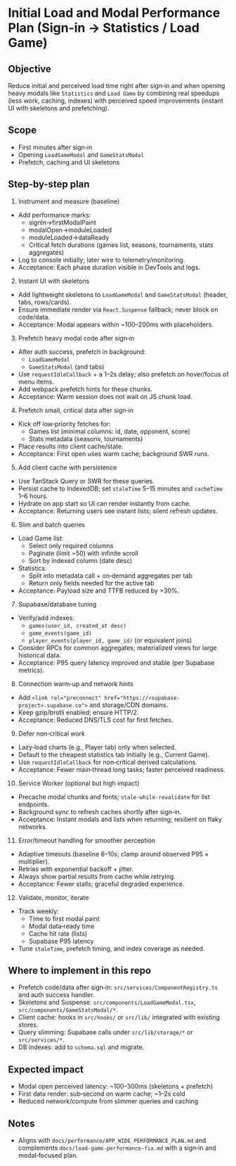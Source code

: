 # Initial Load and Modal Performance Plan (Sign-in → Statistics / Load Game)

## Objective

Reduce initial and perceived load time right after sign‑in and when opening heavy modals like `Statistics` and `Load Game` by combining real speedups (less work, caching, indexes) with perceived speed improvements (instant UI with skeletons and prefetching).

## Scope

- First minutes after sign‑in
- Opening `LoadGameModal` and `GameStatsModal`
- Prefetch, caching and UI skeletons

## Step-by-step plan

1) Instrument and measure (baseline)
- Add performance marks:
  - signIn→firstModalPaint
  - modalOpen→moduleLoaded
  - moduleLoaded→dataReady
  - Critical fetch durations (games list, seasons, tournaments, stats aggregates)
- Log to console initially; later wire to telemetry/monitoring.
- Acceptance: Each phase duration visible in DevTools and logs.

2) Instant UI with skeletons
- Add lightweight skeletons to `LoadGameModal` and `GameStatsModal` (header, tabs, rows/cards).
- Ensure immediate render via `React.Suspense` fallback; never block on code/data.
- Acceptance: Modal appears within ~100–200ms with placeholders.

3) Prefetch heavy modal code after sign‑in
- After auth success, prefetch in background:
  - `LoadGameModal`
  - `GameStatsModal` (and tabs)
- Use `requestIdleCallback` + a 1–2s delay; also prefetch on hover/focus of menu items.
- Add webpack prefetch hints for these chunks.
- Acceptance: Warm session does not wait on JS chunk load.

4) Prefetch small, critical data after sign‑in
- Kick off low‑priority fetches for:
  - Games list (minimal columns: id, date, opponent, score)
  - Stats metadata (seasons, tournaments)
- Place results into client cache/state.
- Acceptance: First open uses warm cache; background SWR runs.

5) Add client cache with persistence
- Use TanStack Query or SWR for these queries.
- Persist cache to IndexedDB; set `staleTime` 5–15 minutes and `cacheTime` 1–6 hours.
- Hydrate on app start so UI can render instantly from cache.
- Acceptance: Returning users see instant lists; silent refresh updates.

6) Slim and batch queries
- Load Game list:
  - Select only required columns
  - Paginate (limit ~50) with infinite scroll
  - Sort by indexed column (date desc)
- Statistics:
  - Split into metadata call + on‑demand aggregates per tab
  - Return only fields needed for the active tab
- Acceptance: Payload size and TTFB reduced by >30%.

7) Supabase/database tuning
- Verify/add indexes:
  - `games(user_id, created_at desc)`
  - `game_events(game_id)`
  - `player_events(player_id, game_id)` (or equivalent joins)
- Consider RPCs for common aggregates; materialized views for large historical data.
- Acceptance: P95 query latency improved and stable (per Supabase metrics).

8) Connection warm‑up and network hints
- Add `<link rel="preconnect" href="https://<supabase-project>.supabase.co">` and storage/CDN domains.
- Keep gzip/brotli enabled; ensure HTTP/2.
- Acceptance: Reduced DNS/TLS cost for first fetches.

9) Defer non‑critical work
- Lazy‑load charts (e.g., Player tab) only when selected.
- Default to the cheapest statistics tab initially (e.g., Current Game).
- Use `requestIdleCallback` for non‑critical derived calculations.
- Acceptance: Fewer main‑thread long tasks; faster perceived readiness.

10) Service Worker (optional but high impact)
- Precache modal chunks and fonts; `stale‑while‑revalidate` for list endpoints.
- Background sync to refresh caches shortly after sign‑in.
- Acceptance: Instant modals and lists when returning; resilient on flaky networks.

11) Error/timeout handling for smoother perception
- Adaptive timeouts (baseline 6–10s; clamp around observed P95 × multiplier).
- Retries with exponential backoff + jitter.
- Always show partial results from cache while retrying.
- Acceptance: Fewer stalls; graceful degraded experience.

12) Validate, monitor, iterate
- Track weekly:
  - Time to first modal paint
  - Modal data‑ready time
  - Cache hit rate (lists)
  - Supabase P95 latency
- Tune `staleTime`, prefetch timing, and index coverage as needed.

## Where to implement in this repo

- Prefetch code/data after sign‑in: `src/services/ComponentRegistry.ts` and auth success handler.
- Skeletons and Suspense: `src/components/LoadGameModal.tsx`, `src/components/GameStatsModal/*`.
- Client cache: hooks in `src/hooks/` or `src/lib/` integrated with existing stores.
- Query slimming: Supabase calls under `src/lib/storage/*` or `src/services/*`.
- DB indexes: add to `schema.sql` and migrate.

## Expected impact

- Modal open perceived latency: ~100–300ms (skeletons + prefetch)
- First data render: sub‑second on warm cache; ~1–2s cold
- Reduced network/compute from slimmer queries and caching

## Notes

- Aligns with `docs/performance/APP_WIDE_PERFORMANCE_PLAN.md` and complements `docs/load-game-performance-fix.md` with a sign‑in and modal‑focused plan.
